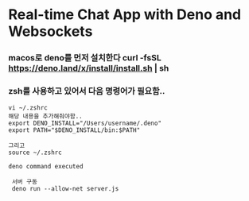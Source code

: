 # Real-time Chat App with Deno and Websockets

### macos로 deno를 먼저 설치한다 curl -fsSL https://deno.land/x/install/install.sh | sh

### zsh를 사용하고 있어서 다음 명령어가 필요함..

```
vi ~/.zshrc
해당 내용을 추가해줘야함..
export DENO_INSTALL="/Users/username/.deno"
export PATH="$DENO_INSTALL/bin:$PATH"

그리고
source ~/.zshrc
```

```
deno command executed
```

```
 서버 구동
 deno run --allow-net server.js
```